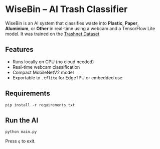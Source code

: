 # WiseBin – AI Trash Classifier

WiseBin is an AI system that classifies waste into **Plastic**, **Paper**, **Aluminium**, or **Other** in real-time using a webcam and a TensorFlow Lite model. It was trained on the [Trashnet Dataset](https://github.com/garythung/trashnet)

## Features
- Runs locally on CPU (no cloud needed)
- Real-time webcam classification
- Compact MobileNetV2 model
- Exportable to `.tflite` for EdgeTPU or embedded use

## Requirements
```
pip install -r requirements.txt
```

## Run the AI
```
python main.py
```

Press `q` to exit.
